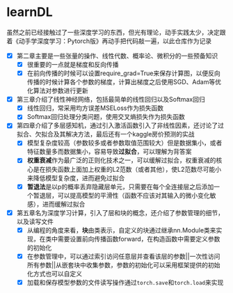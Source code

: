 # learnDL
虽然之前已经接触过了一些深度学习的东西，但光有理论，动手实践太少，决定跟着《动手学深度学习：Pytorch版》再动手把代码敲一遍，以此仓库作为记录

- [x] 第二章主要是一些张量的操作、线性代数、概率论、微积分的一些预备知识
  - [x] 很重要的一点就是梯度和反向传播
  - [x] 在前向传播的时候可以设置require_grad=True来保存计算图，以便反向传播的时候计算各个参数的梯度，计算出梯度之后使用SGD、Adam等优化算法对参数进行更新
- [x] 第三章介绍了线性神经网络，包括最简单的线性回归以及Softmax回归
  - [x] 线性回归，常采用均方误差MSELoss作为损失函数
  - [x] Softmax回归处理分类问题，使用交叉熵损失作为损失函数
- [x] 第四章介绍了多层感知机，通过引入激活函数引入了非线性因素，还讨论了过拟合、欠拟合及其解决方法，最后还有一个kaggle房价预测的实战
  - [x] 模型复杂度较高（参数较多或者参数取值范围较大）但是数据集小，或者特征数量多而数据集小，容易导致**过拟合**，可以理解为背答案
  - [x] **权重衰减**作为最广泛的正则化技术之一，可以缓解过拟合，权重衰减的核心是在损失函数上面加上权重的L2范数（或者其他），使L2范数尽可能小来降低模型复杂度，进而避免过拟合
  - [x] **暂退法**是以p的概率丢弃隐藏层单元，只需要在每个全连接层之后添加一个暂退层，可以提高模型的平滑性（函数不应该对其输入的微小变化敏感），进而缓解过拟合
- [x] 第五章名为深度学习计算，引入了层和块的概念，还介绍了参数管理的细节，以及读写文件
  - [x] 从编程的角度来看，**块**由类表示，自定义的块通过继承nn.Module类来实现，在类中需要设置前向传播函数forward，在构造函数中需要定义参数的初始化
  - [x] 在参数管理中，可以通过索引访问任意层并查看该层的参数||一次性访问所有参数||从嵌套块中收集参数，参数的初始化可以采用框架提供的初始化方式也可以自定义
  - [x] 加载和保存模型参数的文件读写操作通过`torch.save`和`torch.load`来实现
